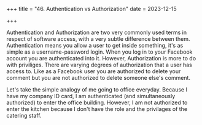 +++
title = "46. Authentication vs Authorization"
date = 2023-12-15

+++

Authentication and Authorization are two very commonly used terms in respect of software access, with a very subtle difference between them. Authentication means you allow a user to get inside something, it's as simple as a username-password login. When you log in to your Facebook account you are authenticated into it. However, Authorization is more to do with priviliges. There are varying degrees of authorization that a user has access to. Like as a Facebook user you are authorized to delete your comment but you are not authorized to delete someone else's comment.

Let's take the simple analogy of me going to office everyday. Because I have my company ID card, I am authenticated (and simultaneously authorized) to enter the office building. However, I am not authorized to enter the kitchen because I don't have the role and the privilages of the catering staff.
